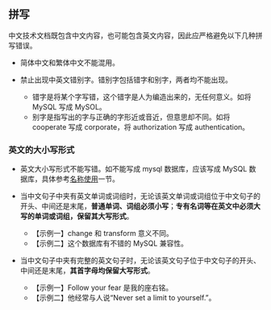 ## 拼写

中文技术文档既包含中文内容，也可能包含英文内容，因此应严格避免以下几种拼写错误。

- 简体中文和繁体中文不能混用。
- 禁止出现中英文错别字。错别字包括错字和别字，两者均不能出现。

    - 错字是将某个字写错，这个错字是人为编造出来的，无任何意义。如将 MySQL 写成 MySOL。
    - 别字是指写出的字与正确的字形近或音近，但意思却不同。如将 cooperate 写成 corporate，将 authorization 写成 authentication。

### 英文的大小写形式

- 英文大小写形式不能写错。如不能写成 mysql 数据库，应该写成 MySQL 数据库，具体参考[名称使用](https://zh-style-guide.readthedocs.io/zh_CN/latest/名称与命名/名称使用.html#id2)一节。

- 当中文句子中夹有英文单词或词组时，无论该英文单词或词组位于中文句子的开头、中间还是末尾，**普通单词、词组必须小写**；**专有名词等在英文中必须大写的单词或词组，保留其大写形式**。

    - 【示例一】change 和 transform 意义不同。
    - 【示例二】这个数据库有不错的 MySQL 兼容性。

- 当中文句子中夹有完整的英文句子时，无论该英文句子位于中文句子的开头、中间还是末尾，**其首字母均保留大写形式**。

    - 【示例一】Follow your fear 是我的座右铭。
    - 【示例二】他经常与人说“Never set a limit to yourself.”。
